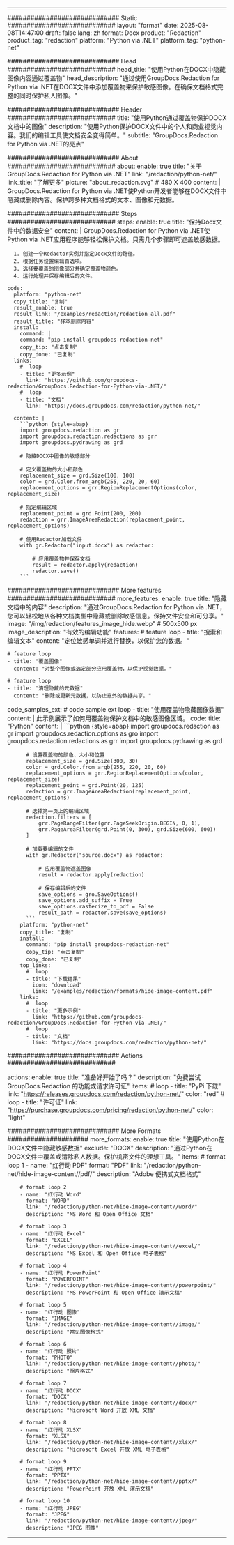 
---
############################# Static ############################
layout: "format"
date:  2025-08-08T14:47:00
draft: false
lang: zh
format: Docx
product: "Redaction"
product_tag: "redaction"
platform: "Python via .NET"
platform_tag: "python-net"

############################# Head ############################
head_title: "使用Python在DOCX中隐藏图像内容通过覆盖物"
head_description: "通过使用GroupDocs.Redaction for Python via .NET在DOCX文件中添加覆盖物来保护敏感图像。在确保文档格式完整的同时保护私人图像。"

############################# Header ############################
title: "使用Python通过覆盖物保护DOCX文档中的图像" 
description: "使用Python保护DOCX文件中的个人和商业视觉内容。我们的编辑工具使文档安全变得简单。"
subtitle: "GroupDocs.Redaction for Python via .NET的亮点" 

############################# About ############################
about:
    enable: true
    title: "关于GroupDocs.Redaction for Python via .NET"
    link: "/redaction/python-net/"
    link_title: "了解更多"
    picture: "about_redaction.svg" # 480 X 400
    content: |
       GroupDocs.Redaction for Python via .NET使Python开发者能够在DOCX文件中隐藏或删除内容。保护跨多种文档格式的文本、图像和元数据。

############################# Steps ############################
steps:
    enable: true
    title: "保持Docx文件中的数据安全"
    content: |
      GroupDocs.Redaction for Python via .NET使Python via .NET应用程序能够轻松保护文档。只需几个步骤即可遮盖敏感数据。
      
      1. 创建一个Redactor实例并指定Docx文件的路径。
      2. 根据任务设置编辑首选项。
      3. 选择要覆盖的图像部分并确定覆盖物颜色。
      4. 运行处理并保存编辑后的文件。
   
    code:
      platform: "python-net"
      copy_title: "复制"
      result_enable: true
      result_link: "/examples/redaction/redaction_all.pdf"
      result_title: "样本删除内容"
      install:
        command: |
        command: "pip install groupdocs-redaction-net"
        copy_tip: "点击复制"
        copy_done: "已复制"
      links:
        #  loop
        - title: "更多示例"
          link: "https://github.com/groupdocs-redaction/GroupDocs.Redaction-for-Python-via-.NET/"
        #  loop
        - title: "文档"
          link: "https://docs.groupdocs.com/redaction/python-net/"
          
      content: |
        ```python {style=abap}
        import groupdocs.redaction as gr
        import groupdocs.redaction.redactions as grr
        import groupdocs.pydrawing as grd

        # 隐藏DOCX中图像的敏感部分

        # 定义覆盖物的大小和颜色
        replacement_size = grd.Size(100, 100)
        color = grd.Color.from_argb(255, 220, 20, 60)
        replacement_options = grr.RegionReplacementOptions(color, replacement_size)

        # 指定编辑区域
        replacement_point = grd.Point(200, 200)
        redaction = grr.ImageAreaRedaction(replacement_point, replacement_options)
                
        # 使用Redactor加载文件
        with gr.Redactor("input.docx") as redactor:

            # 应用覆盖物并保存文档
            result = redactor.apply(redaction)
            redactor.save()
        ```            


############################# More features ############################
more_features:
  enable: true
  title: "隐藏文档中的内容"
  description: "通过GroupDocs.Redaction for Python via .NET，您可以轻松地从各种文档类型中隐藏或删除敏感信息。保持文件安全和可分享。"
  image: "/img/redaction/features_image_hide.webp" # 500x500 px
  image_description: "有效的编辑功能"
  features:
    # feature loop
    - title: "搜索和编辑文本"
      content: "定位敏感单词并进行替换，以保护您的数据。"

    # feature loop
    - title: "覆盖图像"
      content: "对整个图像或选定部分应用覆盖物，以保护视觉数据。"

    # feature loop
    - title: "清理隐藏的元数据"
      content: "删除或更新元数据，以防止意外的数据共享。"
      
  code_samples_ext:
    # code sample ext loop
    - title: "使用覆盖物隐藏图像数据"
      content: |
        此示例展示了如何用覆盖物保护文档中的敏感图像区域。
      code:
        title: "Python"
        content: |
          ```python {style=abap}
          import groupdocs.redaction as gr
          import groupdocs.redaction.options as gro
          import groupdocs.redaction.redactions as grr
          import groupdocs.pydrawing as grd

          # 设置覆盖物的颜色、大小和位置
          replacement_size = grd.Size(300, 30)
          color = grd.Color.from_argb(255, 220, 20, 60)
          replacement_options = grr.RegionReplacementOptions(color, replacement_size)
          replacement_point = grd.Point(20, 125)
          redaction = grr.ImageAreaRedaction(replacement_point, replacement_options)

          # 选择第一页上的编辑区域
          redaction.filters = [
              grr.PageRangeFilter(grr.PageSeekOrigin.BEGIN, 0, 1),
              grr.PageAreaFilter(grd.Point(0, 300), grd.Size(600, 600))
          ]

          # 加载要编辑的文件
          with gr.Redactor("source.docx") as redactor:

              # 应用覆盖物遮盖图像
              result = redactor.apply(redaction)

              # 保存编辑后的文件
              save_options = gro.SaveOptions()
              save_options.add_suffix = True
              save_options.rasterize_to_pdf = False
              result_path = redactor.save(save_options)
          ```
        platform: "python-net"
        copy_title: "复制"
        install:
          command: "pip install groupdocs-redaction-net"
          copy_tip: "点击复制"
          copy_done: "已复制"
        top_links:
          #  loop
          - title: "下载结果"
            icon: "download"
            link: "/examples/redaction/formats/hide-image-content.pdf"
        links:
          #  loop
          - title: "更多示例"
            link: "https://github.com/groupdocs-redaction/GroupDocs.Redaction-for-Python-via-.NET/"
          #  loop
          - title: "文档"
            link: "https://docs.groupdocs.com/redaction/python-net/"


############################# Actions ############################

actions:
  enable: true
  title: "准备好开始了吗？"
  description: "免费尝试 GroupDocs.Redaction 的功能或请求许可证"
  items:
    #  loop
    - title: "PyPi 下载"
      link: "https://releases.groupdocs.com/redaction/python-net/"
      color: "red"
        #  loop
    - title: "许可证"
      link: "https://purchase.groupdocs.com/pricing/redaction/python-net/"
      color: "light"


############################# More Formats #####################
more_formats:
    enable: true
    title: "使用Python在DOCX文件中隐藏敏感数据"
    exclude: "DOCX"
    description: "通过Python在DOCX文件中覆盖或清除私人数据。保护机密文件的理想工具。"
    items: 
        # format loop 1
        - name: "红行动 PDF"
          format: "PDF"
          link: "/redaction/python-net/hide-image-content//pdf/"
          description: "Adobe 便携式文档格式"

        # format loop 2
        - name: "红行动 Word"
          format: "WORD"
          link: "/redaction/python-net/hide-image-content//word/"
          description: "MS Word 和 Open Office 文档"
          
        # format loop 3
        - name: "红行动 Excel"
          format: "EXCEL"
          link: "/redaction/python-net/hide-image-content//excel/"
          description: "MS Excel 和 Open Office 电子表格"

        # format loop 4
        - name: "红行动 PowerPoint"
          format: "POWERPOINT"
          link: "/redaction/python-net/hide-image-content//powerpoint/"
          description: "MS PowerPoint 和 Open Office 演示文稿"

        # format loop 5
        - name: "红行动 图像"
          format: "IMAGE"
          link: "/redaction/python-net/hide-image-content//image/"
          description: "常见图像格式"

        # format loop 6
        - name: "红行动 照片"
          format: "PHOTO"
          link: "/redaction/python-net/hide-image-content//photo/"
          description: "照片格式"

        # format loop 7
        - name: "红行动 DOCX"
          format: "DOCX"
          link: "/redaction/python-net/hide-image-content//docx/"
          description: "Microsoft Word 开放 XML 文档"
          
        # format loop 8
        - name: "红行动 XLSX"
          format: "XLSX"
          link: "/redaction/python-net/hide-image-content//xlsx/"
          description: "Microsoft Excel 开放 XML 电子表格"
          
        # format loop 9
        - name: "红行动 PPTX"
          format: "PPTX"
          link: "/redaction/python-net/hide-image-content//pptx/"
          description: "PowerPoint 开放 XML 演示文稿"

        # format loop 10
        - name: "红行动 JPEG"
          format: "JPEG"
          link: "/redaction/python-net/hide-image-content//jpeg/"
          description: "JPEG 图像"


---